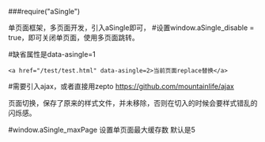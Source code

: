 ﻿###require("aSingle")

单页面框架，多页面开发，引入aSingle即可，
#设置window.aSingle_disable = true，即可关闭单页面，使用多页面跳转。

#缺省属性是data-asingle=1
```<a href="/test/test.html" data-asingle=1>点击跳转</a>
<a href="/test/test.html" data-asingle=2>当前页面replace替换</a>
```
#需要引入ajax，或者直接用zepto
https://github.com/mountainlife/ajax

页面切换，保存了原来的样式文件，并未移除，否则在切入的时候会要样式错乱的闪烁感。

#window.aSingle_maxPage
设置单页面最大缓存数 默认是5